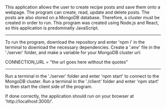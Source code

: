 This application allows the user to create recipe posts and save them onto a webpage. 
The program can create, read, update and delete posts. 
The posts are also stored on a MongoDB database. Therefore, a cluster must be created in order to run. 
This program was created using Node.js and React, so this application is predominatly JavaScript.

 ------------------------------------------------------------------------------------

To run the program, download the repository and enter 'npm i' in the terminal to download the necessary dependencies.
Create a '.env' file in the './server' folder, and make a variable for your MongoDB cluster url:

CONNECTION_URL = "the url goes here without the quotes"

-------------------------------------------------------------------------------------

Run a terminal in the './server' folder and enter 'npm start' to connect to the MongoDB cluster.
Run a terminal in the './client' folder and enter 'npm start' to then start the client side of the program.

If done correctly, the application should run on your browser at 'http://localhost:3000/'.
